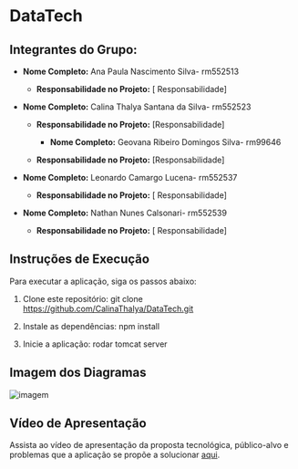 # DataTech

## Integrantes do Grupo:

- **Nome Completo:** Ana Paula Nascimento Silva- rm552513
  - **Responsabilidade no Projeto:** [ Responsabilidade]

- **Nome Completo:** Calina Thalya Santana da Silva- rm552523
  - **Responsabilidade no Projeto:** [Responsabilidade]
 
    - **Nome Completo:** Geovana Ribeiro Domingos Silva- rm99646
  - **Responsabilidade no Projeto:** [Responsabilidade]


- **Nome Completo:** Leonardo Camargo Lucena- rm552537
  - **Responsabilidade no Projeto:** [ Responsabilidade]
 
- **Nome Completo:** Nathan Nunes Calsonari- rm552539
  - **Responsabilidade no Projeto:** [ Responsabilidade]


## Instruções de Execução

Para executar a aplicação, siga os passos abaixo:

1. Clone este repositório: git clone https://github.com/CalinaThalya/DataTech.git

2. Instale as dependências: npm install

3. Inicie a aplicação: rodar tomcat server

## Imagem dos Diagramas


![imagem](https://github.com/CalinaThalya/DataTech/assets/116985483/a5448922-a54b-4ea4-98ae-fecf096e4e15)


## Vídeo de Apresentação

Assista ao vídeo de apresentação da proposta tecnológica, público-alvo e problemas que a aplicação se propõe a solucionar [aqui](https://www.youtube.com/watch?v=TsUd9z82e2E).


